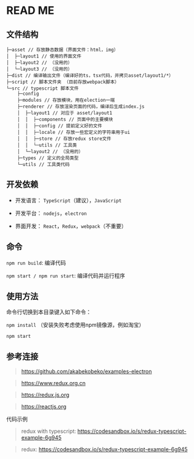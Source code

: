# READ ME

## 文件结构
```
├─asset // 存放静态数据（界面文件：html，img）
│  ├─layout1 // 使用的界面文件
│  ├─layout2 // （没用的）
│  └─layout3 // （没用的）
├─dist // 编译输出文件（编译好的ts，tsx代码，并拷贝asset/layout1/*）
├─script // 脚本文件夹 （目前存放webpack脚本）
└─src // typescript 脚本文件
    ├─config
    ├─modules // 存放模块，用在election一端
    ├─renderer // 存放渲染页面的代码，编译后生成index.js
    │  ├─layout1 // 对应于 asset/layout1
    │  │  ├─components // 页面中的主要模块
    │  │  ├─config // 提前定义好的文件
    │  │  ├─locale // 存放一些宏定义的字符串用于ui
    │  │  ├─store // 存放redux store文件
    │  │  └─utils // 工具类
    │  └─layout2 // （没用的）
    ├─types // 定义的全局类型
    └─utils // 工具类代码
```

## 开发依赖
- 开发语言： `TypeScript`（建议），`JavaScript`

- 开发平台： `nodejs`，`electron`

- 界面开发： `React`，`Redux`，`webpack`（不重要）

## 命令
`npm run build`: 编译代码 

`npm start / npm run start`: 编译代码并运行程序

## 使用方法
命令行切换到本目录键入如下命令：

`npm install` （安装失败考虑使用npm镜像源，例如淘宝）

`npm start` 


## 参考连接
> https://github.com/akabekobeko/examples-electron

> https://www.redux.org.cn

> https://redux.js.org

> https://reactjs.org

代码示例
> redux with typescript: https://codesandbox.io/s/redux-typescript-example-6g945

> redux: https://codesandbox.io/s/redux-typescript-example-6g945 